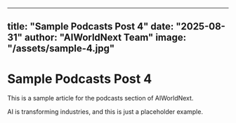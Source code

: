 
---
title: "Sample Podcasts Post 4"
date: "2025-08-31"
author: "AIWorldNext Team"
image: "/assets/sample-4.jpg"
---

# Sample Podcasts Post 4

This is a sample article for the podcasts section of AIWorldNext.

AI is transforming industries, and this is just a placeholder example.
